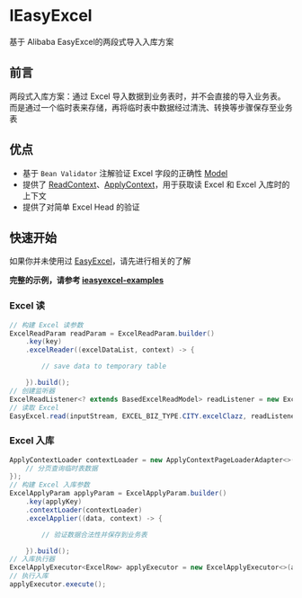 # IEasyExcel
基于 Alibaba EasyExcel的两段式导入入库方案

## 前言

两段式入库方案：通过 Excel 导入数据到业务表时，并不会直接的导入业务表。而是通过一个临时表来存储，再将临时表中数据经过清洗、转换等步骤保存至业务表

## 优点

- 基于 `Bean Validator` 注解验证 Excel 字段的正确性 [Model](https://github.com/leslie-gl/ieasyexcel-examples/blob/master/src/main/java/com/leslie/framework/ieasyexcel/example/entity/excel/CityExcel.java)
- 提供了 [ReadContext](https://github.com/leslie-gl/ieasyexcel/blob/master/src/main/java/com/leslie/framework/ieasyexcel/context/ReadContext.java)、[ApplyContext](https://github.com/leslie-gl/ieasyexcel/blob/master/src/main/java/com/leslie/framework/ieasyexcel/context/ApplyContext.java)，用于获取读 Excel 和 Excel 入库时的上下文
- 提供了对简单 Excel Head 的验证

## 快速开始

如果你并未使用过 [EasyExcel](https://github.com/alibaba/easyexcel)，请先进行相关的了解

**完整的示例，请参考 [ieasyexcel-examples](https://github.com/leslie-gl/ieasyexcel-examples)**

### Excel 读

```java
// 构建 Excel 读参数
ExcelReadParam readParam = ExcelReadParam.builder()
    .key(key)
    .excelReader((excelDataList, context) -> {

        // save data to temporary table

    }).build();
// 创建监听器
ExcelReadListener<? extends BasedExcelReadModel> readListener = new ExcelReadListener<>(readParam);
// 读取 Excel
EasyExcel.read(inputStream, EXCEL_BIZ_TYPE.CITY.excelClazz, readListener).sheet().doRead();
```

### Excel 入库

```java
ApplyContextLoader contextLoader = new ApplyContextPageLoaderAdapter<>(pageable -> {
    // 分页查询临时表数据
});
// 构建 Excel 入库参数
ExcelApplyParam applyParam = ExcelApplyParam.builder()
    .key(applyKey)
    .contextLoader(contextLoader)
    .excelApplier((data, context) -> {

        // 验证数据合法性并保存到业务表

    }).build();
// 入库执行器
ExcelApplyExecutor<ExcelRow> applyExecutor = new ExcelApplyExecutor<>(applyParam);
// 执行入库
applyExecutor.execute();
```